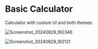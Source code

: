 
# Basic Calculator

Calculator with custom UI and both themes.

![Screenshot_20240829_182346](https://github.com/user-attachments/assets/0a45315f-1e8a-4ccd-ad6f-3d9e42e606b5)

![Screenshot_20240829_182121](https://github.com/user-attachments/assets/336fdc75-de0c-4db4-b888-bc6531291b44)
